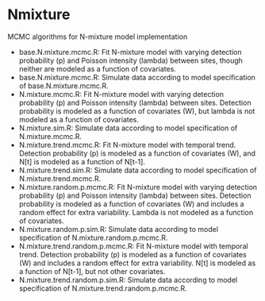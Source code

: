 # Nmixture
MCMC algorithms for N-mixture model implementation

- base.N.mixture.mcmc.R:  Fit N-mixture model with varying detection probability (p) and Poisson intensity (lambda) between sites, though neither are modeled as a function of covariates.
- base.N.mixture.mcmc.R: Simulate data according to model specification of base.N.mixture.mcmc.R.
- N.mixture.mcmc.R: Fit N-mixture model with varying detection probability (p) and Poisson intensity (lambda) between sites. Detection probability is modeled as a function of covariates (W), but lambda is not modeled as a function of covariates. 
- N.mixture.sim.R: Simulate data according to model specification of N.mixture.mcmc.R.
- N.mixture.trend.mcmc.R: Fit N-mixture model with temporal trend. Detection probability (p) is modeled as a function of covariates (W), and N[t] is modeled as a function of N[t-1].
- N.mixture.trend.sim.R: Simulate data according to model specification of N.mixture.trend.mcmc.R.
- N.mixture.random.p.mcmc.R: Fit N-mixture model with varying detection probability (p) and Poisson intensity (lambda) between sites. Detection probability is modeled as a function of covariates (W) and includes a random effect for extra variability. Lambda is not modeled as a function of covariates. 
- N.mixture.random.p.sim.R: Simulate data according to model specification of N.mixture.random.p.mcmc.R.
- N.mixture.trend.random.p.mcmc.R: Fit N-mixture model with temporal trend. Detection probability (p) is modeled as a function of covariates (W) and includes a random effect for extra variability. N[t] is modeled as a function of N[t-1], but not other covariates.
- N.mixture.trend.random.p.sim.R: Simulate data according to model specification of N.mixture.trend.random.p.mcmc.R.
